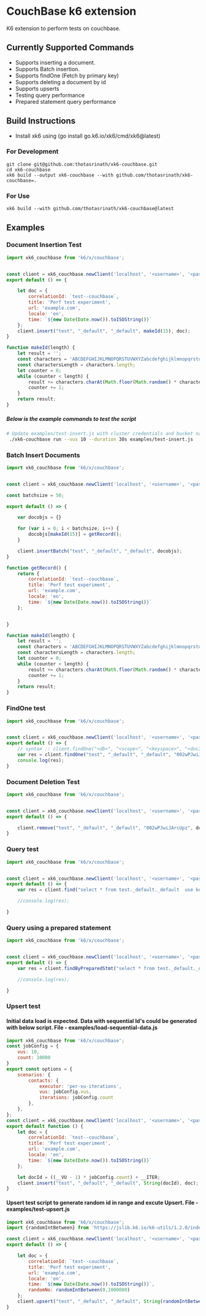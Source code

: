 # CouchBase k6 extension

K6 extension to perform tests on couchbase.

## Currently Supported Commands

- Supports inserting a document.
- Supports Batch insertion.
- Supports findOne (Fetch by primary key)
- Supports deleting a document by id
- Supports upserts
- Testing query performance
- Prepared statement query performance

## Build Instructions

- Install xk6 using (go install go.k6.io/xk6/cmd/xk6@latest)
### For Development
```shell
git clone git@github.com:thotasrinath/xk6-couchbase.git
cd xk6-couchbase
xk6 build --output xk6-couchbase --with github.com/thotasrinath/xk6-couchbase=.
```
### For Use
```shell
xk6 build --with github.com/thotasrinath/xk6-couchbase@latest
```

## Examples
### Document Insertion Test
```js
import xk6_couchbase from 'k6/x/couchbase';


const client = xk6_couchbase.newClient('localhost', '<username>', '<password>');
export default () => {

    let doc = {
        correlationId: `test--couchbase`,
        title: 'Perf test experiment',
        url: 'example.com',
        locale: 'en',
        time: `${new Date(Date.now()).toISOString()}`
    };
    client.insert("test", "_default", "_default", makeId(15), doc);
}

function makeId(length) {
    let result = '';
    const characters = 'ABCDEFGHIJKLMNOPQRSTUVWXYZabcdefghijklmnopqrstuvwxyz0123456789';
    const charactersLength = characters.length;
    let counter = 0;
    while (counter < length) {
        result += characters.charAt(Math.floor(Math.random() * charactersLength));
        counter += 1;
    }
    return result;
}

```
##### Below is the example commands to test the script
```bash
# Update examples/test-insert.js with cluster credentials and bucket name
 ./xk6-couchbase run --vus 10 --duration 30s examples/test-insert.js
```

### Batch Insert Documents
```js
import xk6_couchbase from 'k6/x/couchbase';


const client = xk6_couchbase.newClient('localhost', '<username>', '<password>');

const batchsize = 50;

export default () => {

    var docobjs = {}

    for (var i = 0; i < batchsize; i++) {
        docobjs[makeId(15)] = getRecord();
    }

    client.insertBatch("test", "_default", "_default", docobjs);
}

function getRecord() {
    return {
        correlationId: `test--couchbase`,
        title: 'Perf test experiment',
        url: 'example.com',
        locale: 'en',
        time: `${new Date(Date.now()).toISOString()}`
    };


}

function makeId(length) {
    let result = '';
    const characters = 'ABCDEFGHIJKLMNOPQRSTUVWXYZabcdefghijklmnopqrstuvwxyz0123456789';
    const charactersLength = characters.length;
    let counter = 0;
    while (counter < length) {
        result += characters.charAt(Math.floor(Math.random() * charactersLength));
        counter += 1;
    }
    return result;
}

```
### FindOne test
```js
import xk6_couchbase from 'k6/x/couchbase';


const client = xk6_couchbase.newClient('localhost', '<username>', '<password>');
export default () => {
    // syntax :: client.findOne("<db>", "<scope>", "<keyspace>", "<docId>");
    var res = client.findOne("test", "_default", "_default", "002wPJwiJArcUpz");
    console.log(res);
}

```

### Document Deletion Test
```js
import xk6_couchbase from 'k6/x/couchbase';


const client = xk6_couchbase.newClient('localhost', '<username>', '<password>');
export default () => {

    client.remove("test", "_default", "_default", "002wPJwiJArcUpz", doc);
}

```

### Query test
```js
import xk6_couchbase from 'k6/x/couchbase';


const client = xk6_couchbase.newClient('localhost', '<username>', '<password>');
export default () => {
    var res = client.find("select * from test._default._default  use keys \"00096zszpZaT47X\"");

    //console.log(res);

}
```

### Query using a prepared statement 
```js
import xk6_couchbase from 'k6/x/couchbase';


const client = xk6_couchbase.newClient('localhost', '<username>', '<password>');
export default () => {
    var res = client.findByPreparedStmt("select * from test._default._default  use keys \"00096zszpZaT47X\"");

    //console.log(res);

}
```

### Upsert test
#### Initial data load is expected. Data with sequential Id's could be generated with below script. File - examples/load-sequential-data.js

```js
import xk6_couchbase from 'k6/x/couchbase';
const jobConfig = {
    vus: 10,
    count: 10000
}
export const options = {
    scenarios: {
        contacts: {
            executor: 'per-vu-iterations',
            vus: jobConfig.vus,
            iterations: jobConfig.count
        },
    },
};
const client = xk6_couchbase.newClient('localhost', '<username>', '<password>');
export default function () {
    let doc = {
        correlationId: `test--couchbase`,
        title: 'Perf test experiment',
        url: 'example.com',
        locale: 'en',
        time: `${new Date(Date.now()).toISOString()}`
    };

    let docId = ((__VU - 1) * jobConfig.count) + __ITER;
    client.insert("test", "_default", "_default", String(docId), doc);
}
```
#### Upsert test script to generate random id in range and excute Upsert. File - examples/test-upsert.js
```js
import xk6_couchbase from 'k6/x/couchbase';
import {randomIntBetween} from 'https://jslib.k6.io/k6-utils/1.2.0/index.js';

const client = xk6_couchbase.newClient('localhost', '<username>', '<password>');
export default () => {

    let doc = {
        correlationId: `test--couchbase`,
        title: 'Perf test experiment',
        url: 'example.com',
        locale: 'en',
        time: `${new Date(Date.now()).toISOString()}`,
        randomNo: randomIntBetween(0,1000000)
    };
    client.upsert("test", "_default", "_default", String(randomIntBetween(0, 100000)), doc);
}
```
